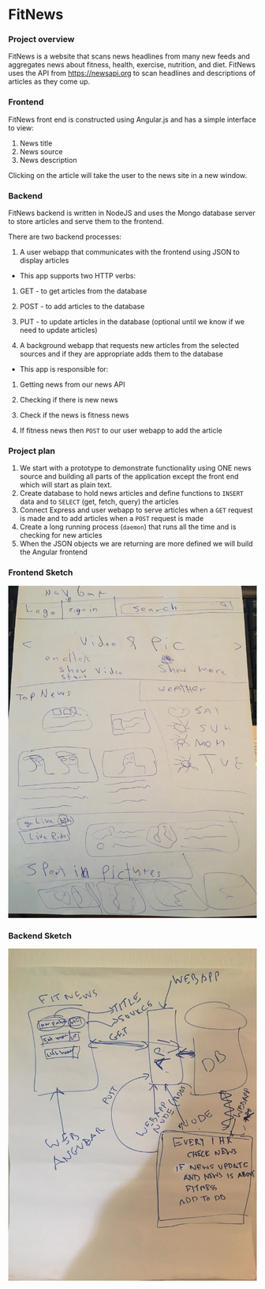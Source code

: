 # FitNews

### Project overview

FitNews is a website that scans news headlines from many new feeds and aggregates news about fitness, health, exercise, nutrition, and diet. FitNews uses the API from https://newsapi.org to scan headlines and descriptions of articles as they come up. 

### Frontend 
FitNews front end is constructed using Angular.js and has a simple interface to view:
1) News title
2) News source
3) News description

Clicking on the article will take the user to the news site in a new window. 

### Backend 
FitNews backend is written in NodeJS and uses the Mongo database server to store articles and serve them to the frontend. 

There are two backend processes:

1) A user webapp that communicates with the frontend using JSON to display articles
  - This app supports two HTTP verbs:
  
  1) GET - to get articles from the database
  
  2) POST - to add articles to the database
  
  3) PUT - to update articles in the database (optional until we know if we need to update articles)

2) A background webapp that requests new articles from the selected sources and if they are appropriate adds them to the database
  - This app is responsible for:
  
   1) Getting news from our news API 
   
   2) Checking if there is new news
   
   3) Check if the news is fitness news 
   
   4) If fitness news then `POST` to our user webapp to add the article
   
### Project plan
1) We start with a prototype to demonstrate functionality using ONE news source and building all parts of the application except the front end which will start as plain text. 
2) Create database to hold news articles and define functions to `INSERT` data and to `SELECT` (get, fetch, query) the articles
3) Connect Express and user webapp to serve articles when a `GET` request is made and to add articles when a `POST` request is made
4) Create a long running process (`daemon`) that runs all the time and is checking for new articles
5) When the JSON objects we are returning are more defined we will build the Angular frontend 

### Frontend Sketch
![Front end sketch](https://github.com/tarektarho/FitNews/blob/master/FrontEnd%20And%20BackEnd%20sketch/frontEnd1.jpg?raw=true)

### Backend Sketch
![Back end sketch](https://github.com/tarektarho/FitNews/blob/master/FrontEnd%20And%20BackEnd%20sketch/backEnd1.jpg)
